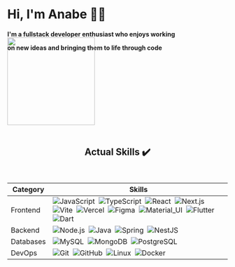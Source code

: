 
<h1> Hi, I'm Anabe 👋🏼 </h1>
<div width="150"> 
<h4>I'm a <strong>fullstack developer enthusiast</strong> who enjoys working
<p>on new ideas and bringing them to life through code</p></h4>
<img  align="center" width="200px" style="margin-top:-50px" src="https://i.pinimg.com/originals/fc/21/16/fc2116fb21de12a62d4b36c31bbb1e6f.gif">
</div>
<br>

 <div align="center"> 

## Actual Skills ✔️
<br>


| Category | Skills |
|---|---|
| Frontend |  ![JavaScript](https://img.shields.io/badge/-JavaScript-0D1117?style=for-the-badge&logo=JavaScript&labelColor=0D1117)&nbsp; ![TypeScript](https://img.shields.io/badge/-TypeScript-0D1117?style=for-the-badge&logo=TypeScript&labelColor=0D1117)&nbsp; ![React](https://img.shields.io/badge/-React-0D1117?style=for-the-badge&logo=React&labelColor=0D1117)&nbsp; ![Next.js](https://img.shields.io/badge/-Next.js-0D1117?style=for-the-badge&logo=Next.js&labelColor=0D1117)&nbsp; ![Vite](https://img.shields.io/badge/-Vite-0D1117?style=for-the-badge&logo=Vite&labelColor=0D1117)&nbsp; ![Vercel](https://img.shields.io/badge/-Vercel-0D1117?style=for-the-badge&logo=Vercel&labelColor=0D1117)&nbsp; ![Figma](https://img.shields.io/badge/-Figma-0D1117?style=for-the-badge&logo=Figma&labelColor=0D1117)&nbsp; ![Material_UI](https://img.shields.io/badge/-Material_UI-0D1117?style=for-the-badge&logo=Material-UI&labelColor=0D1117)&nbsp; ![Flutter](https://img.shields.io/badge/-Flutter-0D1117?style=for-the-badge&logo=Flutter&labelColor=0D1117)&nbsp; ![Dart](https://img.shields.io/badge/-Dart-0D1117?style=for-the-badge&logo=Dart&labelColor=0D1117)&nbsp; |
| Backend | ![Node.js](https://img.shields.io/badge/-Node.js-0D1117?style=for-the-badge&logo=Node.js&labelColor=0D1117)&nbsp; ![Java](https://img.shields.io/badge/-Java-0D1117?style=for-the-badge&logo=Java&labelColor=0D1117)&nbsp; ![Spring](https://img.shields.io/badge/-Spring-0D1117?style=for-the-badge&logo=Spring&labelColor=0D1117)&nbsp; ![NestJS](https://img.shields.io/badge/-NestJS-0D1117?style=for-the-badge&logo=NestJS&labelColor=0D1117)&nbsp; |
| Databases |  ![MySQL](https://img.shields.io/badge/-MySQL-0D1117?style=for-the-badge&logo=MySQL&labelColor=0D1117)&nbsp; ![MongoDB](https://img.shields.io/badge/-MongoDB-0D1117?style=for-the-badge&logo=MongoDB&labelColor=0D1117)&nbsp; ![PostgreSQL](https://img.shields.io/badge/-PostgreSQL-0D1117?style=for-the-badge&logo=PostgreSQL&labelColor=0D1117)&nbsp; |
| DevOps |  ![Git](https://img.shields.io/badge/-Git-0D1117?style=for-the-badge&logo=Git&labelColor=0D1117)&nbsp; ![GitHub](https://img.shields.io/badge/-GitHub-0D1117?style=for-the-badge&logo=GitHub&labelColor=0D1117)&nbsp; ![Linux](https://img.shields.io/badge/-Linux-0D1117?style=for-the-badge&logo=Linux&labelColor=0D1117)&nbsp; ![Docker](https://img.shields.io/badge/-Docker-0D1117?style=for-the-badge&logo=Docker&labelColor=0D1117)&nbsp; |

</div>
